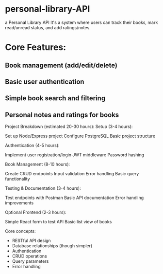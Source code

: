 # personal-library-API

a Personal Library API
It's a system where users can track their books, mark read/unread status, and add ratings/notes.

# Core Features:

## Book management (add/edit/delete)
## Basic user authentication
## Simple book search and filtering
## Personal notes and ratings for books


Project Breakdown (estimated 20-30 hours):
Setup (3-4 hours):

Set up Node/Express project
Configure PostgreSQL
Basic project structure

Authentication (4-5 hours):

Implement user registration/login
JWT middleware
Password hashing

Book Management (8-10 hours):

Create CRUD endpoints
Input validation
Error handling
Basic query functionality

Testing & Documentation (3-4 hours):

Test endpoints with Postman
Basic API documentation
Error handling improvements

Optional Frontend (2-3 hours):

Simple React form to test API
Basic list view of books

Core concepts:
- RESTful API design
- Database relationships (though simpler)
- Authentication
- CRUD operations
- Query parameters
- Error handling
